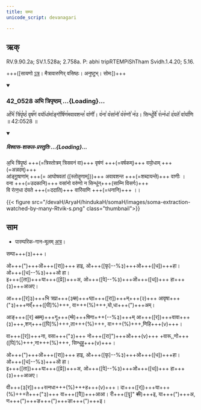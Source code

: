 ```yaml
---
title: सम्पा
unicode_script: devanagari

---
```

## ऋक्

RV.9.90.2a; SV.1.528a; 2.758a. P: abhi tripRTEMPiShTham Svidh.1.4.20; 5.16.

+++([सायणो [ऽत्र](https://archive.org/stream/RgVedaWithSayanasCommentaryPart3/rv_sayanabhasya_part3#page/n911/mode/2up&sa=D&ust=1542425956338000)। मैत्रावारुणिर् वसिष्ठः। अनुष्टुभ्। सोमः])+++

<div class="js_include" includetitle="false" newlevelforh1="3" unfilled url="/vedAH_sAma/kauthumam/saMhitA/vishvAsa-prastutiH/1_pUrvArchikaH/6/1/42_0528_abhi_tripRShTham.md">
<details open><summary><h3>42_0528 अभि त्रिपृष्ठम् ...{Loading}...</h3></summary>

अ꣣भि꣡ त्रि꣢पृ꣣ष्ठं꣡ वृष꣢꣯णं वयो꣣धा꣡मा꣢ङ्गो꣣षि꣡ण꣢मवावशन्त꣣ वा꣡णी꣢। व꣢ना꣣ व꣡सा꣢नो꣣ व꣡रु꣢णो꣣ न꣢उ। सिन्धू꣣र्वि꣡ र꣢त्न꣣धा꣡ द꣢यते꣣ वा꣡र्या꣢णि ॥ 42:0528 ॥  

<div class="js_include" newlevelforh1="2" title="विश्वास-शाकल-प्रस्तुतिः" unfilled="" url="/vedAH_Rk/shAkalam/saMhitA/vishvAsa-prastutiH/09/090/02_abhi_tripRShThaM.md">
<details open=""><summary><h5>विश्वास-शाकल-प्रस्तुतिः ...{Loading}...</h5></summary>


अ॒भि त्रि॑पृ॒ष्ठं +++(=त्रिस्तोत्रम् त्रिसवनं वा)+++ वृष॑णं +++(=वर्षकम्)+++ वयो॒धाम् +++(=अन्नदम्)+++    
आ॑ङ्गू॒षाणा॑म् +++(= आघोषवतां ([स्तोतॄणाम्]))+++ अवावशन्त +++(=शब्दायन्ते)+++ वाणीः ।  
वना +++(=उदकानि)+++ वसा॑नो वरु॑णो न सिन्धू॑न्+++(साम्नि विसर्गः)+++  
वि र॑त्न॒धा द॑यते +++(=ददाति)+++ वारि॑याणि +++(=धनानि)+++ ।।  

</details>
</div>
</details>
</div>  

{{< figure src="/devaH/AryaH/hindukaH/somaH/images/soma-extraction-watched-by-many-Rtvik-s.png"  class="thumbnail">}}


## साम

- पारम्परिक-गान-मूलम् [अत्र](https://archive.org/stream/sAmaveda-jaiminIya-paravastu-paramparA-docs/VIVAAHA%20UPANAYANA%20SAAMAANI#page/n3/mode/1up&sa=D&ust=1542425956339000)।
<div caption="रामानुजार्यः 1974 " class="audioEmbed" src="https://archive
.org/download/jaiminIya-sAma-gAna-paravastu-tradition-rAmAnuja/sampA.mp3"></div>
<div caption="गोपालार्यः 2015  " class="audioEmbed" src="https://archive
.org/download/jaiminIya-sAma-gAna-paravastu-tradition-gopAla-2015/sampA.mp3"></div>
<div caption="गोपालपवनयोर् अनुवचनम् 2015 1x" class="audioEmbed" src="https://archive
.org/download/jaiminIya-sAma-gAna-paravastu-tradition-anuvachanam-gopAla-pavana-2015/sampA.mp3"></div>
<div caption="गोपालपवनयोर् अनुवचनम् 2015 1.5x" class="audioEmbed" src="https://archive
.org/download/jaiminIya-sAma-gAna-paravastu-tradition-anuvachanam-gopAla-pavana-2015-150p-speed/sampA.mp3"></div>

सम्पा+++(३)+++।

ओ+++(")+++ऒ+++([रा])+++ हाइ, ओ+++([फृ]--%३)+++ओ+++([ध])+++हा। ओ+++([ध]--%३)+++ओ हा।  
इ+++([ता])+++या+++([प्रे])+++अ, ओ+++([पे]--%३)+++ऒ+++([ध])+++ हा+++(३)+++आअए।

आ+++([र]३)+++भि त्रप्रा+++(३~~पा~~)+++ष्ठा+++([रा])+++म्+++(२)+++ आवृषा+++("३)+++णव्ँ+++([पी]%)+++, वा+++(%)+++,यो,धा+++(")+++अम्।

आङ्+++([र] ~~आम्~~)+++गू+++(~~गो~~)+++षिणा+++(--%३)+++म् आ+++([र])+++वावा+++(३)+++,शन्+++([पि]%)+++,ता+++(%)+++, वा+++(%)+++,णिहि+++(v)+++।

वा+++([र])+++ना, वसा+++("३)+++ नो+++([रा]")+++ओ+++(v)+++ +वारू,,णो+++([पि]%)+++,ना+++(%)+++, सिन्धूहु+++(v)+++।

ओ+++(")+++ऒ+++([रा])+++ हाइ, ओ+++([फृ]--%३)+++ओ+++([ध])+++हा। ओ+++([ध]--%३)+++ऒ हा।  
इ+++([ता])+++या+++([प्रे])+++अ, ओ+++([पे]--%३)+++ओ+++([ध])+++ हा+++(३)+++आअए।

वी+++(३[र])+++रत्नधा+++(%)+++ह+++(v)+++। दा+++([र])+++या+++(%)+++ते+++("३)+++ वा+++([पै])+++आआ। री+++([पॄ]" ~~शी~~)+++इ, या+++(")+++अ, ण+++(")+++ङ+++(")+++ङा+++(")+++इ।